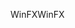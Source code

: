 <span data-ttu-id="7b43a-101">WinFX</span><span class="sxs-lookup"><span data-stu-id="7b43a-101">WinFX</span></span>